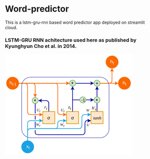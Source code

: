 # Word-predictor
This is a lstm-gru-rnn based word predictor app deployed on streamlit cloud.


### LSTM-GRU RNN achitecture used here as published by Kyunghyun Cho et al. in 2014.

![alt text](image.png)